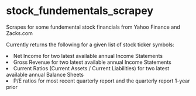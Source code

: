 # stock_fundementals_scrapey
Scrapes for some fundemental stock financials from Yahoo Finance and Zacks.com

Currently returns the following for a given list of stock ticker symbols:
<li> Net Income for two latest available annual Income Statements</li>
<li> Gross Revenue for two latest available annual Income Statements</li>
<li> Current Ratios (Current Assets / Current Liabilities) for two latest available annual Balance Sheets</li>
<li> P/E ratios for most recent quarterly report and the quarterly report 1-year prior </li>
